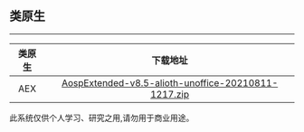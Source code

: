 ## 类原生

 ---- 
|类原生|下载地址|
| :----: |  :----: |
|AEX| [AospExtended-v8.5-alioth-unoffice-20210811-1217.zip](https://github.com/PRCABK/RedmiK40-/blob/be8f8f93a4acf00314d4a990d3ba83f07a667803/AEX/Redmi%20K40.md)|
此系统仅供个人学习、研究之用,请勿用于商业用途。
